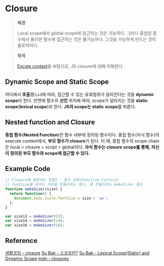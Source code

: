 # Closure
> **배경**
>
> Local scope에서 global scope에 접근하는 것은 가능하다.
> 그러나 중첩된 함수에서 둘러싼 함수에 접근하는 것은 불가능하다.
> 그것을 가능하게 만드는 것이 클로저이다.

> **목적**
>
> [Excute context](./execute_context.md)를 바탕으로, JS closure에 대해 이해한다.

## Dynamic Scope and Static Scope

어디에서 **호출**했느냐에 따라, 접근할 수 있는 유효범위가 달라진다는 것을 **dynamic scope**라 한다. 
반면에 함수의 **선언** 위치에 따라, scope가 달라지는 것을 **static scope**(**lexical scope**)라 한다.
**JS의 scope는 static scope**를 따른다.

## Nested function and Closure

**중첩 함수**(**Nested Function**)란 함수 내부에 정의된 함수이다.
중첩 함수(자식 함수)의 execute context에서, **부모 함수가 closure**가 된다.
이 때, 중첩 함수의 scope chain은 local > closure > script > global이다.
**자식 함수는 closure scope를 통해, 자신이 정의된 부모 함수와 scope에 접근할 수 있다.**

## Example Code

```js
// Closure를 활용하는 방법1 - 함수 공장(Function Factory)
// fontSize를 바꾸는 버튼을 만들어주는 함수, 를 만들어주는 makeSizer 함수
function makeSizer(size) {
  return function() {
    document.body.style.fontSize = size + 'px';
  };
}

var size12 = makeSizer(12);
var size14 = makeSizer(14);
var size16 = makeSizer(16);
```

## Reference

[생활코딩 - closure](https://youtu.be/bwwaSwf7vkE)
[Su Bak - 스코프란?](https://medium.com/@su_bak/javascript-%EC%8A%A4%EC%BD%94%ED%94%84-scope-%EB%9E%80-bc761cba1023)
[Su Bak - Lexical Scope(Static) and Dynamic Scope](https://medium.com/@su_bak/javascript-lexical-scope-static-scope-and-dynamic-scope-c4a9e941fab3)
[mdn - closures](https://developer.mozilla.org/ko/docs/Web/JavaScript/Closures)